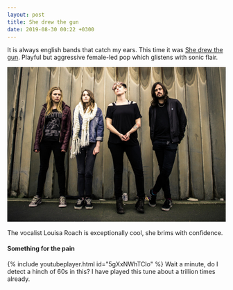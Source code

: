 ```yaml
---
layout: post
title: She drew the gun
date: 2019-08-30 00:22 +0300
---
```


It is always english bands that catch my ears. This time it was [She drew the gun](https://open.spotify.com/artist/47meGvCz0CZklN50dgzjmL). Playful but aggressive female-led pop which glistens with sonic flair.

![She drew the gun](/assets/images/she-drew-the-gun.jpg)

The vocalist Louisa Roach is exceptionally cool, she brims with confidence.

#### Something for the pain


{% include youtubeplayer.html id="5gXxNWhTCIo" %}
Wait a minute, do I detect a hinch of 60s in this? I have played this tune about a trillion times already.
